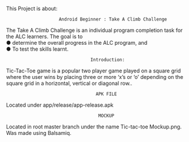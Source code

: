 This Project is about:

                        Android Beginner : Take A Climb Challenge

The Take A Climb Challenge is an individual program completion task for the ALC learners. The goal is to                           
● determine the overall progress in the ALC program, and                                                                           
● To test the skills learnt.

                                    Introduction: 

Tic-Tac-Toe game is a popular two player game played on a square grid where the user wins by placing three or more ‘x’s or ‘o’ depending on the square grid in a horizontal, vertical or diagonal row..

                                      APK FILE

Located under app/release/app-release.apk

                                       MOCKUP

Located in root master branch under the name Tic-tac-toe Mockup.png. Was made using Balsamiq.
